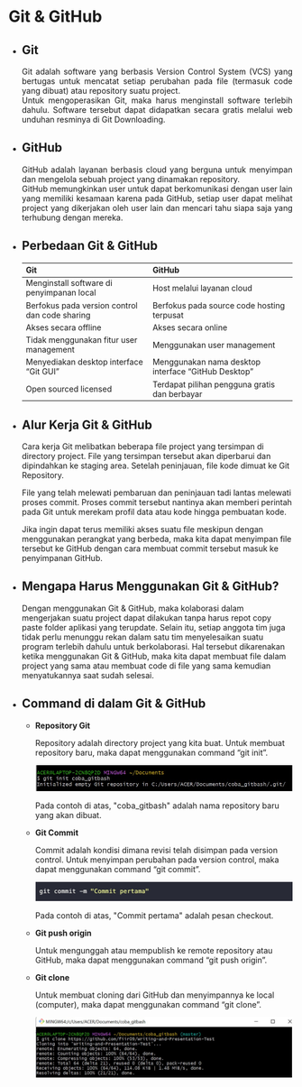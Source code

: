 # Git & GitHub

- ## Git
  <div align = "justify">Git adalah software yang berbasis Version Control System (VCS) yang bertugas untuk mencatat setiap perubahan pada file (termasuk code yang   dibuat) atau repository   suatu project.
  <div align = "justify">Untuk mengoperasikan Git, maka harus menginstall software terlebih dahulu. Software tersebut dapat didapatkan secara gratis melalui web       unduhan resminya di Git Downloading.
    
- ## GitHub
  <div align = "justify">GitHub adalah layanan berbasis cloud yang berguna untuk menyimpan dan mengelola sebuah project yang dinamakan repository.
  <div align = "justify">GitHub memungkinkan user untuk dapat berkomunikasi dengan user lain yang memiliki kesamaan karena pada GitHub, setiap user dapat melihat     project yang dikerjakan oleh user lain dan mencari tahu siapa saja yang terhubung dengan mereka.
    
- ## Perbedaan Git & GitHub
  
    Git | GitHub
    --- | ---
    Menginstall software di penyimpanan local | Host melalui layanan cloud
    Berfokus pada version control dan code sharing | Berfokus pada source code hosting terpusat
    Akses secara offline | Akses secara online
    Tidak menggunakan fitur user management | Menggunakan user management
    Menyediakan desktop interface “Git GUI” | Menggunakan nama desktop interface “GitHub Desktop”
    Open sourced licensed | Terdapat pilihan pengguna gratis dan berbayar
    
- ## Alur Kerja Git & GitHub
    
    Cara kerja Git melibatkan beberapa file project yang tersimpan di directory project. File yang tersimpan tersebut akan diperbarui dan         dipindahkan ke         staging area. Setelah peninjauan, file kode dimuat ke Git Repository.
      
   File yang telah melewati pembaruan dan peninjauan tadi lantas melewati proses commit. Proses commit tersebut nantinya akan memberi           perintah pada Git      untuk merekam profil data atau kode hingga pembuatan kode.
      
    Jika ingin dapat terus memiliki akses suatu file meskipun dengan menggunakan perangkat yang berbeda, maka kita dapat menyimpan file           tersebut ke GitHub     dengan cara membuat commit tersebut masuk ke penyimpanan GitHub.
      
- ## Mengapa Harus Menggunakan Git & GitHub?
    Dengan menggunakan Git & GitHub, maka kolaborasi dalam mengerjakan suatu project dapat dilakukan tanpa harus repot copy paste folder aplikasi yang terupdate. Selain itu, setiap anggota tim juga tidak perlu menunggu rekan dalam satu tim menyelesaikan suatu program terlebih dahulu untuk berkolaborasi. Hal tersebut dikarenakan ketika menggunakan Git & GitHub, maka kita dapat membuat file dalam project yang sama atau membuat code di file yang sama kemudian menyatukannya saat sudah selesai.
    
- ## Command di dalam Git & GitHub

    - **Repository Git**
    
      Repository adalah directory project yang kita buat. Untuk membuat repository baru, maka dapat menggunakan command “git init”.
      
      ![git init](https://github.com/fiir09/Writing-and-Presentation-Test/blob/main/Module%2002%20-%20Git%20%26%20GitHub%20Dasar/git%20init.jpg)
      
      Pada contoh di atas, "coba_gitbash" adalah nama repository baru yang akan dibuat.
    
    - **Git Commit**
    
      Commit adalah kondisi dimana revisi telah disimpan pada version control. Untuk menyimpan perubahan pada version control, maka dapat          menggunakan command “git 
      commit”.
         
         ![git commit](https://github.com/fiir09/Writing-and-Presentation-Test/blob/main/Module%2002%20-%20Git%20%26%20GitHub%20Dasar/git%20commit.jpg)
         
       Pada contoh di atas, "Commit pertama" adalah pesan checkout.
    
    - **Git push origin**
    
      Untuk mengunggah atau mempublish ke remote repository atau GitHub, maka dapat menggunakan command “git push origin”.
    
    - **Git clone**
    
      Untuk membuat cloning dari GitHub dan menyimpannya ke local (computer), maka dapat menggunakan command “git clone”.
        
       ![git clone](https://github.com/fiir09/Writing-and-Presentation-Test/blob/main/Module%2002%20-%20Git%20%26%20GitHub%20Dasar/git%20clone.jpg)
